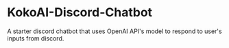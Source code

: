 # KokoAI-Discord-Chatbot
A starter discord chatbot that uses OpenAI API's model to respond to user's inputs from discord.
